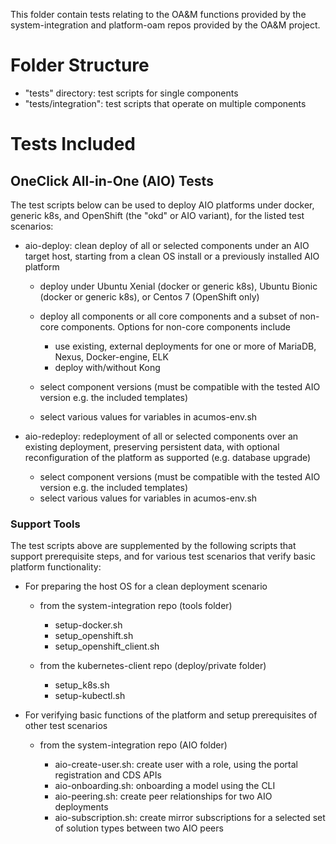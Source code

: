 <!---
.. ===============LICENSE_START=======================================================
.. Acumos CC-BY-4.0
.. ===================================================================================
.. Copyright (C) 2017-2018 AT&T Intellectual Property & Tech Mahindra. All rights reserved.
.. ===================================================================================
.. This Acumos documentation file is distributed by AT&T and Tech Mahindra
.. under the Creative Commons Attribution 4.0 International License (the "License");
.. you may not use this file except in compliance with the License.
.. You may obtain a copy of the License at
..
.. http://creativecommons.org/licenses/by/4.0
..
.. This file is distributed on an "AS IS" BASIS,
.. WITHOUT WARRANTIES OR CONDITIONS OF ANY KIND, either express or implied.
.. See the License for the specific language governing permissions and
.. limitations under the License.
.. ===============LICENSE_END=========================================================
-->

This folder contain tests relating to the OA&M functions provided by the
system-integration and platform-oam repos provided by the OA&M project.

# Folder Structure

* "tests" directory: test scripts for single components
* "tests/integration": test scripts that operate on multiple components

# Tests Included

## OneClick All-in-One (AIO) Tests

The test scripts below can be used to deploy AIO platforms under docker,
generic k8s, and OpenShift (the "okd" or AIO variant), for the listed test
scenarios:

* aio-deploy: clean deploy of all or selected components under an AIO target
  host, starting from a clean OS install or a previously installed AIO platform

  * deploy under Ubuntu Xenial (docker or generic k8s), Ubuntu Bionic (docker or
    generic k8s), or Centos 7 (OpenShift only)
  * deploy all components or all core components and a subset of non-core
    components. Options for non-core components include

    * use existing, external deployments for one or more of MariaDB, Nexus,
      Docker-engine, ELK
    * deploy with/without Kong

  * select component versions (must be compatible with the tested AIO version
    e.g. the included templates)
  * select various values for variables in acumos-env.sh

* aio-redeploy: redeployment of all or selected components over an existing
  deployment, preserving persistent data, with optional reconfiguration of the
  platform as supported (e.g. database upgrade)

  * select component versions (must be compatible with the tested AIO version
    e.g. the included templates)
  * select various values for variables in acumos-env.sh

### Support Tools

The test scripts above are supplemented by the following scripts that support
prerequisite steps, and for various test scenarios that verify basic platform
functionality:

* For preparing the host OS for a clean deployment scenario

  * from the system-integration repo (tools folder)

    * setup-docker.sh
    * setup_openshift.sh
    * setup_openshift_client.sh

  * from the kubernetes-client repo (deploy/private folder)

    * setup_k8s.sh
    * setup-kubectl.sh

* For verifying basic functions of the platform and setup prerequisites of
  other test scenarios

  * from the system-integration repo (AIO folder)

    * aio-create-user.sh: create user with a role, using the portal registration
      and CDS APIs
    * aio-onboarding.sh: onboarding a model using the CLI
    * aio-peering.sh: create peer relationships for two AIO deployments
    * aio-subscription.sh: create mirror subscriptions for a selected set of
      solution types between two AIO peers
